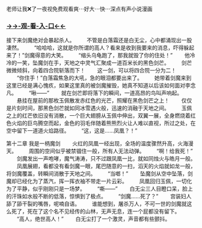 老师让我❌了一夜视免费观看爽⋯好大⋯快⋯深点有声小说漫画


### <a href="https://7t9e.com">→→-观-看-入-口←←</a>


接下来剑魔绝对会暴起杀人。
　　不管是白落霜还是白无尘，心中都涌现出一股凄然。
　　“哈哈哈，这就是你所谓的高人？看来是收到我要来的消息，吓得躲起来了！”剑魔得意的大笑。
　　“缩头乌龟跑了，那我就毁了你的住处！”
　　他冷冷的一笑，坠魔剑在手，天地之中灵气汇聚成一道百米长的黑色剑芒。
　　剑芒微微倾斜，向着四合院斩落而下！
　　这一剑，可以将四合院一分为二！
　　“你住手！”白落霜焦急的大吼，急的眼泪都要出来了。
　　她带着剑魔来到这里已经是满心愧疚，如果这里真的被剑魔摧毁，她真不知道以后该如何面对李念凡。
　　“啾——”
　　就在剑芒即将落下的瞬间，一道高昂的鸟叫声响起。
　　悬挂在屋前的那枚玉佩散发赤红色的光芒，照耀在黑色剑芒之上！
　　仅仅是片刻时间，那黑色剑芒就如同冰雪遇火般，迅速的消融于天地之间。
　　玉佩之上的红芒依旧没有消散，一个巨大翅膀从玉佩中伸出，双翼一展，全身燃烧着红色火焰的巨鸟腾空而起，金色的羽毛伴随着熊熊烈火让人难以直视，所过之处，在空中留下一道道火焰路径。
　　“这，这是……凤凰？！”


第十二章 我是一柄魔剑
　　火红的凤凰一经出现，全场的温度骤然升高，火海漫天。
　　周围的空间似乎被禁锢住一般，所有人无法动弹。
　　“啊！给我死！”
　　剑魔发出一声咆哮，魔气涛涛，只不过跟凤凰一比，就如同烛火与皓月一般。
　　凤凰展翅，看都没有看剑魔一眼，尾巴随意的一扫，滔天的火焰就如龙一般，将剑魔覆盖，转瞬间消散于天地之间。
　　“当啷！”
　　坠魔剑从空中坠落，剑魔却已经化为了蒸汽，挥一挥衣袖不带走一片云彩。
　　凤凰回归玉佩，一切化为了平静，似乎刚刚只是一场梦。
　　“嘶——”
　　白无尘三人目瞪口呆，脸上的汗珠如水般不断的低落，惊惧到了极点。
　　“剑魔……死了？”
　　宫装妇人舔了舔干裂的嘴唇，呢喃自语。
　　谁能想到，屠杀万人，不可一世的剑魔就这么死了，死在了这个名不见经传的山林，无声无息，连一个屁都没有留下。
　　“高人，绝世高人！”
　　白无尘打了一个激灵，声音都有些颤抖。
